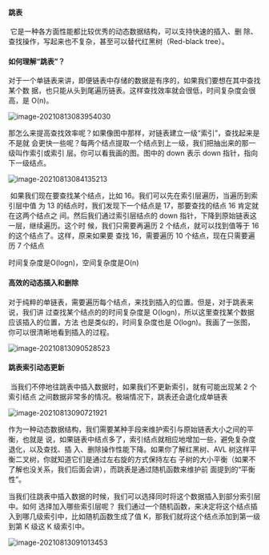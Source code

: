 #### 跳表

​		它是一种各方面性能都比较优秀的动态数据结构，可以支持快速的插入、删 除、查找操作，写起来也不复杂，甚至可以替代红黑树（Red-black tree）。

#### 如何理解“跳表”？

​		对于一个单链表来讲，即便链表中存储的数据是有序的，如果我们要想在其中查找某个数 据，也只能从头到尾遍历链表。这样查找效率就会很低，时间复杂度会很高，是 O(n)。

![image-20210813083954030](C:\Users\liuya\AppData\Roaming\Typora\typora-user-images\image-20210813083954030.png)

​		那怎么来提高查找效率呢？如果像图中那样，对链表建立一级“索引”，查找起来是不是就 会更快一些呢？每两个结点提取一个结点到上一级，我们把抽出来的那一级叫作索引或索引 层。你可以看我画的图。图中的 down 表示 down 指针，指向下一级结点。

![image-20210813084135213](C:\Users\liuya\AppData\Roaming\Typora\typora-user-images\image-20210813084135213.png)

​		如果我们现在要查找某个结点，比如 16。我们可以先在索引层遍历，当遍历到索引层中值 为 13 的结点时，我们发现下一个结点是 17，那要查找的结点 16 肯定就在这两个结点之 间。然后我们通过索引层结点的 down 指针，下降到原始链表这一层，继续遍历。这个时 候，我们只需要再遍历 2 个结点，就可以找到值等于 16 的这个结点了。这样，原来如果要 查找 16，需要遍历 10 个结点，现在只需要遍历 7 个结点

时间复杂度是O(logn)，空间复杂度是O(n)

#### 高效的动态插入和删除

​		对于纯粹的单链表，需要遍历每个结点，来找到插入的位置。但是，对于跳表来说，我们讲 过查找某个结点的的时间复杂度是 O(logn)，所以这里查找某个数据应该插入的位置，方法 也是类似的，时间复杂度也是 O(logn)。我画了一张图，你可以很清晰地看到插入的过程。

![image-20210813090528523](C:\Users\liuya\AppData\Roaming\Typora\typora-user-images\image-20210813090528523.png)

#### 跳表索引动态更新

​		当我们不停地往跳表中插入数据时，如果我们不更新索引，就有可能出现某 2 个索引结点 之间数据非常多的情况。极端情况下，跳表还会退化成单链表

![image-20210813090721921](C:\Users\liuya\AppData\Roaming\Typora\typora-user-images\image-20210813090721921.png)

​		作为一种动态数据结构，我们需要某种手段来维护索引与原始链表大小之间的平衡，也就是 说，如果链表中结点多了，索引结点就相应地增加一些，避免复杂度退化，以及查找、插 入、删除操作性能下降。如果你了解红黑树、AVL 树这样平衡二叉树，你就知道它们是通过左右旋的方式保持左右 子树的大小平衡（如果不了解也没关系，我们后面会讲），而跳表是通过随机函数来维护前 面提到的“平衡性”。

当我们往跳表中插入数据的时候，我们可以选择同时将这个数据插入到部分索引层中。如何 选择加入哪些索引层呢？ 我们通过一个随机函数，来决定将这个结点插入到哪几级索引中，比如随机函数生成了值 K，那我们就将这个结点添加到第一级到第 K 级这 K 级索引中。

![image-20210813091013453](C:\Users\liuya\AppData\Roaming\Typora\typora-user-images\image-20210813091013453.png)

